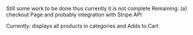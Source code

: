 Still some work to be done thus currently it is not complete
Remaining:
     (a) checkout Page and probably integration with Stripe API

Currently: displays all products in categories and Adds to Cart  
